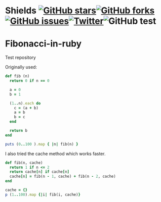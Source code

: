 # Shields [![GitHub stars](https://img.shields.io/github/stars/Johnny2136/Fibonacci-in-Ruby)](https://github.com/Johnny2136/Fibonacci-in-Ruby/stargazers)[![GitHub forks](https://img.shields.io/github/forks/Johnny2136/Fibonacci-in-Ruby)](https://github.com/Johnny2136/Fibonacci-in-Ruby/network)[![GitHub issues](https://img.shields.io/github/issues/Johnny2136/Fibonacci-in-Ruby)](https://github.com/Johnny2136/Fibonacci-in-Ruby/issues)[![Twitter](https://img.shields.io/twitter/url?style=social&url=https%3A%2F%2Ftwitter.com%2Fjohnny_2136)](https://twitter.com/intent/tweet?text=Wow:&url=https%3A%2F%2Fgithub.com%2FJohnny2136%2FFibonacci-in-Ruby)![GitHub test](https://img.shields.io/badge/Test-A%20Test%20Message-green)

Fibonacci-in-ruby
=================

Test repository

Originally used:
```Ruby
def fib (n)
  return 0 if n == 0

  a = 0
  b = 1

  (1..n).each do
    c = (a + b)
    a = b
    b = c
  end

  return b
end

puts (0..100 ).map { |n| fib(n) }
```
I also tried the cache method which works faster. 
```Ruby
def fib(n, cache)
  return 1 if n <= 2
  return cache[n] if cache[n]
  cache[n] = fib(n - 1, cache) + fib(n - 2, cache)
end

cache = {}
p (1..100).map {|i| fib(i, cache)}
```
